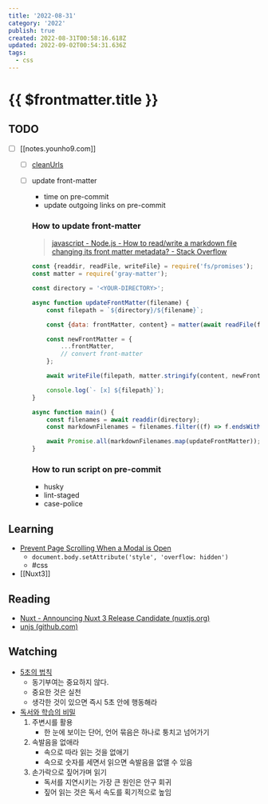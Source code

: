 ```yaml
---
title: '2022-08-31'
category: '2022'
publish: true
created: 2022-08-31T00:58:16.618Z
updated: 2022-09-02T00:54:31.636Z
tags:
  - css
---
```


# {{ $frontmatter.title }}

## TODO

- [ ] [[notes.younho9.com]]

  - [ ] [cleanUrls](https://vitepress.vuejs.org/config/app-configs#cleanurls-experimental)
  - [ ] update front-matter

    - time on pre-commit
    - update outgoing links on pre-commit

    ### How to update front-matter

    > [javascript - Node.js - How to read/write a markdown file changing its front matter metadata? - Stack Overflow](https://stackoverflow.com/questions/62586022/node-js-how-to-read-write-a-markdown-file-changing-its-front-matter-metadata)

    ```js
    const {readdir, readFile, writeFile} = require('fs/promises');
    const matter = require('gray-matter');

    const directory = '<YOUR-DIRECTORY>';

    async function updateFrontMatter(filename) {
    	const filepath = `${directory}/${filename}`;

    	const {data: frontMatter, content} = matter(await readFile(filepath));

    	const newFrontMatter = {
    		...frontMatter,
    		// convert front-matter
    	};

    	await writeFile(filepath, matter.stringify(content, newFrontMatter));

    	console.log(`- [x] ${filepath}`);
    }

    async function main() {
    	const filenames = await readdir(directory);
    	const markdownFilenames = filenames.filter((f) => f.endsWith('.md'));

    	await Promise.all(markdownFilenames.map(updateFrontMatter));
    }
    ```

    ### How to run script on pre-commit

    - husky
    - lint-staged
    - case-police

## Learning

- [Prevent Page Scrolling When a Modal is Open](https://css-tricks.com/prevent-page-scrolling-when-a-modal-is-open/)
  - `document.body.setAttribute('style', 'overflow: hidden')`
  - #css
- [[Nuxt3]]

## Reading

- [Nuxt - Announcing Nuxt 3 Release Candidate (nuxtjs.org)](https://nuxtjs.org/announcements/nuxt3-rc)
- [unjs (github.com)](https://github.com/unjs?type=source)

## Watching

- [5초의 법칙](https://youtu.be/1XYUhErnbJc)
  - 동기부여는 중요하지 않다.
  - 중요한 것은 실천
  - 생각한 것이 있으면 즉시 5초 안에 행동해라
- [독서와 학습의 비밀](https://youtu.be/zU5aSn1oxjc)
  1.  주변시를 활용
      - 한 눈에 보이는 단어, 언어 묶음은 하나로 퉁치고 넘어가기
  2.  속발음을 없애라
      - 속으로 따라 읽는 것을 없애기
      - 속으로 숫자를 세면서 읽으면 속발음을 없앨 수 있음
  3.  손가락으로 짚어가며 읽기
      - 독서를 지연시키는 가장 큰 원인은 안구 회귀
      - 짚어 읽는 것은 독서 속도를 획기적으로 높임
